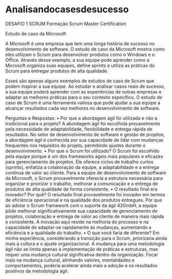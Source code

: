 # Analisandocasesdesucesso
DESAFIO 1 SCRUM  Formação Scrum Master Certification


Estudo de caso da Microsoft

A Microsoft é uma empresa que tem uma longa história de sucesso no desenvolvimento de software. O estudo de caso da Microsoft mostra como eles utilizam o Scrum para desenvolver produtos como o Windows e o Office. Através desse exemplo, a sua equipe pode aprender como a Microsoft organiza suas equipes, define sprints e utiliza as práticas do Scrum para entregar produtos de alta qualidade.

Esses são apenas alguns exemplos de estudos de caso de Scrum que podem inspirar a sua equipe. Ao estudar e analisar casos reais de sucesso, a sua equipe poderá aprender com as experiências de outras empresas e adaptar as melhores práticas para o seu contexto específico. O estudo de caso de Scrum é uma ferramenta valiosa que pode ajudar a sua equipe a alcançar resultados cada vez melhores no desenvolvimento de software.

Perguntas e Respostas:
•	Por que a abordagem ágil foi utilizada e não a tradicional para o projeto?
A abordagem ágil foi escolhida provavelmente pela necessidade de adaptabilidade, flexibilidade e entrega rápida de resultados. No setor de desenvolvimento de software e gestão de projetos, a abordagem ágil é conhecida por sua capacidade de lidar com mudanças frequentes nos requisitos do projeto, permitindo
ajustes durante o desenvolvimento.
•	Por que o Scrum foi utilizado?
O Scrum foi escolhido pela equipe porque é um dos frameworks ágeis mais populares e eficazes para gerenciamento de projetos. Ele oferece ciclos de trabalho curtos (sprints), enfatiza a colaboração da equipe, a adaptabilidade e a entrega contínua de valor ao cliente. Para a equipe de desenvolvimento de software da Microsoft, o Scrum provavelmente oferecia a estrutura necessária para organizar e priorizar o trabalho, melhorar a comunicação e a entrega de produtos de alta qualidade de forma consistente.
•	O resultado final era inovador? Por quê?
O resultado final provavelmente foi inovador em termos de eficiência operacional e na qualidade dos produtos entregues. Por que ao adotar o Scrum framework com o suporte da ágil 42GmbH, a equipe pôde melhorar significativamente sua capacidade de gerenciamento de projetos, colaboração e entrega de valor ao cliente de maneira mais rápida e consistente. A inovação aqui reside na melhoria do processo e na capacidade de adaptar-se rapidamente às mudanças, aumentando a eficiência e a qualidade do trabalho.
•	O que você faria de diferente?
Em minha experiência, considerando a transição para o Scrum, priorizaria ainda mais a cultura e o ajuste organizacional. A mudança para uma metodologia ágil não se limita apenas à implementação de práticas e estruturas, mas requer uma mudança cultural significativa dentro da organização. Focar mais na mudança cultural, alinhando valores, mentalidades e comportamentos, poderia acelerar ainda mais a adoção e os resultados positivos da metodologia ágil.

